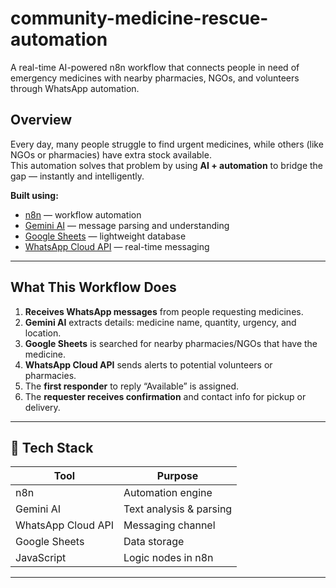 # community-medicine-rescue-automation
A real-time AI-powered n8n workflow that connects people in need of emergency medicines with nearby pharmacies, NGOs, and volunteers through WhatsApp automation.

## Overview

Every day, many people struggle to find urgent medicines, while others (like NGOs or pharmacies) have extra stock available.  
This automation solves that problem by using **AI + automation** to bridge the gap — instantly and intelligently.

**Built using:**  
- [n8n](https://n8n.io/) — workflow automation  
- [Gemini AI](https://ai.google.dev/) — message parsing and understanding  
- [Google Sheets](https://workspace.google.com/products/sheets/) — lightweight database  
- [WhatsApp Cloud API](https://developers.facebook.com/docs/whatsapp) — real-time messaging

---

## What This Workflow Does

1. **Receives WhatsApp messages** from people requesting medicines.  
2. **Gemini AI** extracts details: medicine name, quantity, urgency, and location.  
3. **Google Sheets** is searched for nearby pharmacies/NGOs that have the medicine.  
4. **WhatsApp Cloud API** sends alerts to potential volunteers or pharmacies.  
5. The **first responder** to reply “Available” is assigned.  
6. The **requester receives confirmation** and contact info for pickup or delivery.

---

## 🧩 Tech Stack

| Tool | Purpose |
|------|----------|
| n8n | Automation engine |
| Gemini AI | Text analysis & parsing |
| WhatsApp Cloud API | Messaging channel |
| Google Sheets | Data storage |
| JavaScript | Logic nodes in n8n |

---
